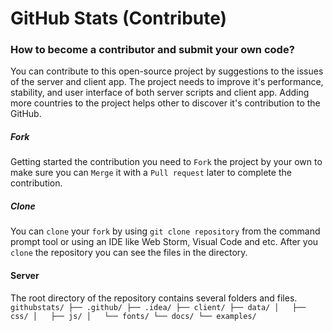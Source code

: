 # GitHub Stats (Contribute)
### How to become a contributor and submit your own code?
You can contribute to this open-source project by suggestions to the issues of the server and client app.
The project needs to improve it's performance, stability, and user interface of both server scripts and client app.
Adding more countries to the project helps other to discover it's contribution to the GitHub.

##### Fork
Getting started the contribution you need to `Fork` the project by your own to make sure you can `Merge` it with a `Pull request`
later to complete the contribution.

##### Clone
You can `clone` your `fork` by using `git clone repository` from the command prompt tool or
using an IDE like Web Storm, Visual Code and etc. After you `clone` the repository you can see the files
in the directory.

#### Server
The root directory of the repository contains several folders and files.
`githubstats/
├── .github/
├── .idea/
├── client/
├── data/
│   ├── css/
│   ├── js/
│   └── fonts/
└── docs/
    └── examples/
`
 

